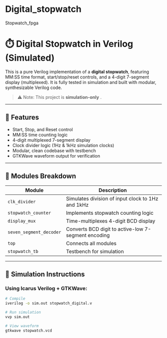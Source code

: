# Digital_stopwatch
Stopwatch_fpga
# ⏱️ Digital Stopwatch in Verilog (Simulated)

This is a pure Verilog implementation of a **digital stopwatch**, featuring MM:SS time format, start/stop/reset controls, and a 4-digit 7-segment display (multiplexed). It is fully tested in simulation and built with modular, synthesizable Verilog code.

> ⚠️ Note: This project is **simulation-only** .

---

## 🔧 Features

- Start, Stop, and Reset control
- MM:SS time counting logic
- 4-digit multiplexed 7-segment display
- Clock divider logic (1Hz & 1kHz simulation clocks)
- Modular, clean codebase with testbench
- GTKWave waveform output for verification

---

## 🧩 Modules Breakdown

| Module                 | Description                                         |
|------------------------|-----------------------------------------------------|
| `clk_divider`          | Simulates division of input clock to 1Hz and 1kHz   |
| `stopwatch_counter`    | Implements stopwatch counting logic                 |
| `display_mux`          | Time-multiplexes 4-digit BCD display                |
| `seven_segment_decoder`| Converts BCD digit to active-low 7-segment encoding |
| `top`                  | Connects all modules                                |
| `stopwatch_tb`         | Testbench for simulation                            |

---

## 🧪 Simulation Instructions

### Using Icarus Verilog + GTKWave:

```bash
# Compile
iverilog -o sim.out stopwatch_digital.v

# Run simulation
vvp sim.out

# View waveform
gtkwave stopwatch.vcd
